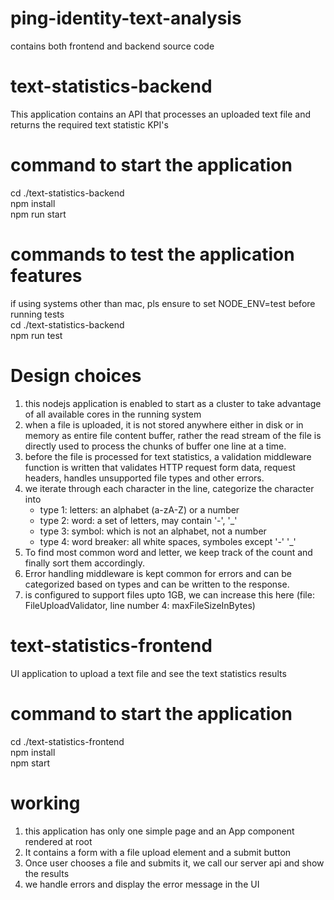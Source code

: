 # ping-identity-text-analysis
contains both frontend and backend source code 


# text-statistics-backend
This application contains an API that processes an uploaded text file and returns the required text statistic KPI's

# command to start the application
cd ./text-statistics-backend <br/>
npm install <br/>
npm run start <br/>

# commands to test the application features
if using systems other than mac, pls ensure to set NODE_ENV=test before running tests <br/>
cd ./text-statistics-backend<br/>
npm run test<br/>


# Design choices
1. this nodejs application is enabled to start as a cluster to take advantage of all available cores in the running system
2. when a file is uploaded, it is not stored anywhere either in disk or in memory as entire file content buffer, rather the read stream of the file is
directly used to process the chunks of buffer one line at a time. 
3. before the file is processed for text statistics, a validation middleware function is written that validates HTTP request form data, request headers, handles unsupported file types and other errors.
4. we iterate through each character in the line, categorize the character into
    * type 1: letters: an alphabet (a-zA-Z) or a number 
    * type 2: word:  a set of letters, may contain '-', '_'
    * type 3: symbol: which is not an alphabet, not a number 
    * type 4: word breaker: all white spaces, symboles except '-' '_'
5. To find most common word and letter, we keep track of the count and finally sort them accordingly.
6. Error handling middleware is kept common for errors and can be categorized based on types and can be written to the response.
7. is configured to support files upto 1GB, we can increase this here (file: FileUploadValidator, line number 4: maxFileSizeInBytes)



# text-statistics-frontend
UI application to upload a text file and see the text statistics results

# command to start the application
cd ./text-statistics-frontend <br/>
npm install<br/>
npm start<br/>

# working
1. this application has only one simple page and an App component rendered at root
2. It contains a form with a file upload element and a submit button
3. Once user chooses a file and submits it, we call our server api and show the results 
4. we handle errors and display the error message in the UI